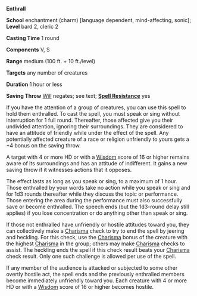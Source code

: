  **Enthrall**

**School** enchantment (charm) [language dependent, mind-affecting, sonic]; **Level** bard 2, cleric 2

**Casting Time** 1 round

**Components** V, S

**Range** medium (100 ft. + 10 ft./level)

**Targets** any number of creatures

**Duration** 1 hour or less

**Saving Throw** [Will](../combat.html#_will) negates; see text; **[Spell Resistance](../glossary.html#_spell-resistance)** yes

If you have the attention of a group of creatures, you can use this spell to hold them enthralled. To cast the spell, you must speak or sing without interruption for 1 full round. Thereafter, those affected give you their undivided attention, ignoring their surroundings. They are considered to have an attitude of friendly while under the effect of the spell. Any potentially affected creature of a race or religion unfriendly to yours gets a +4 bonus on the saving throw.

A target with 4 or more HD or with a [Wisdom](../gettingStarted.html#_wisdom) score of 16 or higher remains aware of its surroundings and has an attitude of indifferent. It gains a new saving throw if it witnesses actions that it opposes.

The effect lasts as long as you speak or sing, to a maximum of 1 hour. Those enthralled by your words take no action while you speak or sing and for 1d3 rounds thereafter while they discuss the topic or performance. Those entering the area during the performance must also successfully save or become enthralled. The speech ends (but the 1d3-round delay still applies) if you lose concentration or do anything other than speak or sing.

If those not enthralled have unfriendly or hostile attitudes toward you, they can collectively make a [Charisma](../gettingStarted.html#_charisma-new) check to try to end the spell by jeering and heckling. For this check, use the [Charisma](../gettingStarted.html#_charisma-new) bonus of the creature with the highest [Charisma](../gettingStarted.html#_charisma-new) in the group; others may make [Charisma](../gettingStarted.html#_charisma-new) checks to assist. The heckling ends the spell if this check result beats your [Charisma](../gettingStarted.html#_charisma-new) check result. Only one such challenge is allowed per use of the spell.

If any member of the audience is attacked or subjected to some other overtly hostile act, the spell ends and the previously enthralled members become immediately unfriendly toward you. Each creature with 4 or more HD or with a [Wisdom](../gettingStarted.html#_wisdom) score of 16 or higher becomes hostile.

